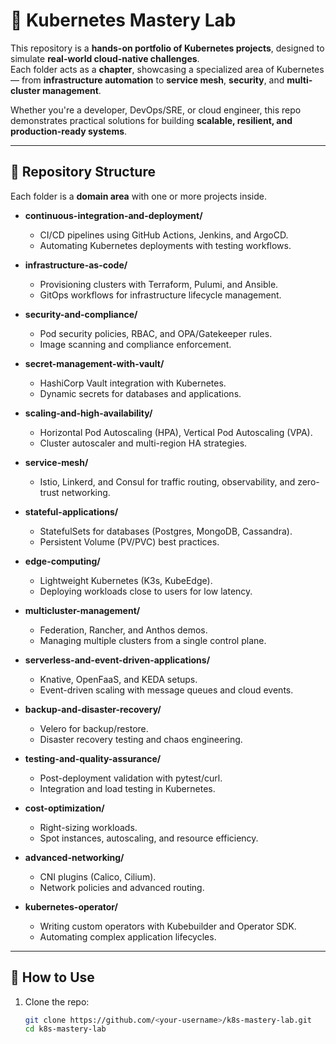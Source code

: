 # 🚀 Kubernetes Mastery Lab

This repository is a **hands-on portfolio of Kubernetes projects**, designed to simulate **real-world cloud-native challenges**.  
Each folder acts as a **chapter**, showcasing a specialized area of Kubernetes — from **infrastructure automation** to **service mesh**, **security**, and **multi-cluster management**.  

Whether you're a developer, DevOps/SRE, or cloud engineer, this repo demonstrates practical solutions for building **scalable, resilient, and production-ready systems**.

---

## 📂 Repository Structure

Each folder is a **domain area** with one or more projects inside.  

- **continuous-integration-and-deployment/**  
  - CI/CD pipelines using GitHub Actions, Jenkins, and ArgoCD.  
  - Automating Kubernetes deployments with testing workflows.  

- **infrastructure-as-code/**  
  - Provisioning clusters with Terraform, Pulumi, and Ansible.  
  - GitOps workflows for infrastructure lifecycle management.  

- **security-and-compliance/**  
  - Pod security policies, RBAC, and OPA/Gatekeeper rules.  
  - Image scanning and compliance enforcement.  

- **secret-management-with-vault/**  
  - HashiCorp Vault integration with Kubernetes.  
  - Dynamic secrets for databases and applications.  

- **scaling-and-high-availability/**  
  - Horizontal Pod Autoscaling (HPA), Vertical Pod Autoscaling (VPA).  
  - Cluster autoscaler and multi-region HA strategies.  

- **service-mesh/**  
  - Istio, Linkerd, and Consul for traffic routing, observability, and zero-trust networking.  

- **stateful-applications/**  
  - StatefulSets for databases (Postgres, MongoDB, Cassandra).  
  - Persistent Volume (PV/PVC) best practices.  

- **edge-computing/**  
  - Lightweight Kubernetes (K3s, KubeEdge).  
  - Deploying workloads close to users for low latency.  

- **multicluster-management/**  
  - Federation, Rancher, and Anthos demos.  
  - Managing multiple clusters from a single control plane.  

- **serverless-and-event-driven-applications/**  
  - Knative, OpenFaaS, and KEDA setups.  
  - Event-driven scaling with message queues and cloud events.  

- **backup-and-disaster-recovery/**  
  - Velero for backup/restore.  
  - Disaster recovery testing and chaos engineering.  

- **testing-and-quality-assurance/**  
  - Post-deployment validation with pytest/curl.  
  - Integration and load testing in Kubernetes.  

- **cost-optimization/**  
  - Right-sizing workloads.  
  - Spot instances, autoscaling, and resource efficiency.  

- **advanced-networking/**  
  - CNI plugins (Calico, Cilium).  
  - Network policies and advanced routing.  

- **kubernetes-operator/**  
  - Writing custom operators with Kubebuilder and Operator SDK.  
  - Automating complex application lifecycles.  

---

## 🔄 How to Use

1. Clone the repo:  
   ```bash
   git clone https://github.com/<your-username>/k8s-mastery-lab.git
   cd k8s-mastery-lab


